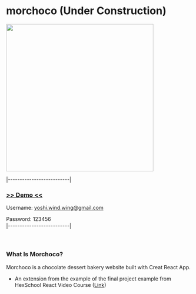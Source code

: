 # morchoco (Under Construction)

<img src="https://imgur.com/hXDxZcS.jpg" width="400">  
  
|--------------------------|
### [>> Demo <<](https://yoshiyyc.github.io/morchoco/)
Username: yoshi.wind.wing@gmail.com  

Password: 123456   
|--------------------------|　    

　 
　
### What Is Morchoco?
Morchoco is a chocolate dessert bakery website built with Creat React App. 
* An extension from the example of the final project example from HexSchool React Video Course ([Link](https://github.com/hexschool/react-course-final-commit))
